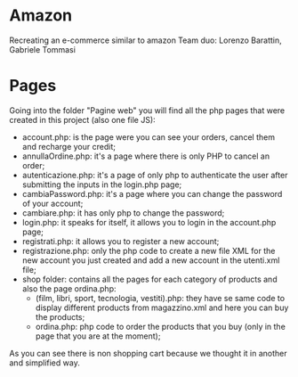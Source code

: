 # Amazon
Recreating an e-commerce similar to amazon
Team duo: Lorenzo Barattin, Gabriele Tommasi

 # Pages
Going into the folder "Pagine web" you will find all the php pages that were created in this project (also one file JS):
- account.php: is the page were you can see your orders, cancel them and recharge your credit;
- annullaOrdine.php: it's a page where there is only PHP to cancel an order;
- autenticazione.php: it's a page of only php to authenticate the user after submitting the inputs in the login.php page;
- cambiaPassword.php: it's a page where you can change the password of your account;
- cambiare.php: it has only php to change the password;
- login.php: it speaks for itself, it allows you to login in the account.php page;
- registrati.php: it allows you to register a new account;
- registrazione.php: only the php code to create a new file XML for the new account you just created and add a new account in the utenti.xml file;
- shop folder: contains all the pages for each category of products and also the page ordina.php:
  - (film, libri, sport, tecnologia, vestiti).php: they have se same code to display different products from magazzino.xml and here you can buy the products;
  - ordina.php: php code to order the products that you buy (only in the page that you are at the moment);

As you can see there is non shopping cart because we thought it in another and simplified way.